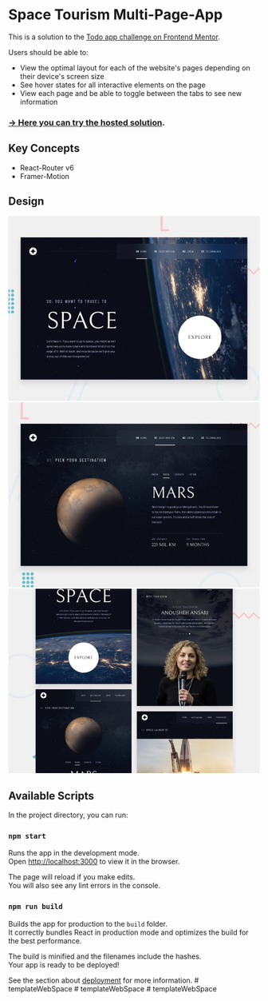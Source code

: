 # Space Tourism Multi-Page-App

This is a solution to the [Todo app challenge on Frontend Mentor](https://www.frontendmentor.io/challenges/space-tourism-multipage-website-gRWj1URZ3). 

Users should be able to:

- View the optimal layout for each of the website's pages depending on their device's screen size
- See hover states for all interactive elements on the page
- View each page and be able to toggle between the tabs to see new information

### [&rarr; Here you can try the hosted solution](https://condescending-murdock-6a4089.netlify.app/).

## Key Concepts
- React-Router v6
- Framer-Motion

## Design
![](https://raw.githubusercontent.com/zttlmnn/space-tourism-multi-page/main/designs/index.jpg)
![](https://raw.githubusercontent.com/zttlmnn/space-tourism-multi-page/main/designs/desktop.jpg)
![](https://raw.githubusercontent.com/zttlmnn/space-tourism-multi-page/main/designs/mobile.jpg)

## Available Scripts

In the project directory, you can run:

### `npm start`

Runs the app in the development mode.\
Open [http://localhost:3000](http://localhost:3000) to view it in the browser.

The page will reload if you make edits.\
You will also see any lint errors in the console.

### `npm run build`

Builds the app for production to the `build` folder.\
It correctly bundles React in production mode and optimizes the build for the best performance.

The build is minified and the filenames include the hashes.\
Your app is ready to be deployed!

See the section about [deployment](https://facebook.github.io/create-react-app/docs/deployment) for more information.
#   t e m p l a t e W e b S p a c e 
 
 #   t e m p l a t e W e b S p a c e 
 
 #   t e m p l a t e W e b S p a c e 
 
 